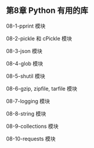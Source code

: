 ## 第8章 Python 有用的库

08-1-pprint 模块

08-2-pickle 和 cPickle 模块

08-3-json 模块

08-4-glob 模块

08-5-shutil 模块

08-6-gzip, zipfile, tarfile 模块

08-7-logging 模块

08-8-string 模块

08-9-collections 模块

08-10-requests 模块
